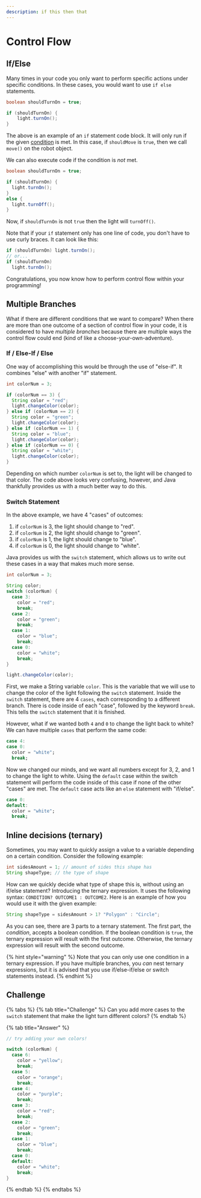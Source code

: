 ```yaml
---
description: if this then that
---
```


# Control Flow

## If/Else

Many times in your code you only want to perform specific actions under specific conditions. In these cases, you would want to use `if else` statements.

```java
boolean shouldTurnOn = true;

if (shouldTurnOn) {
    light.turnOn();
}
```

The above is an example of an `if` statement code block. It will only run if the given [condition](booleans.md#logical-expressions) is met. In this case, if `shouldMove` is `true`, then we call `move()` on the robot object.

We can also execute code if the condition is _not_ met.

```java
boolean shouldTurnOn = true;

if (shouldTurnOn) {
  light.turnOn();
}
else {
  light.turnOff();
}
```

Now, if `shouldTurnOn` is not `true` then the light will `turnOff()`.

Note that if your `if` statement only has one line of code, you don't have to use curly braces. It can look like this:

```java
if (shouldTurnOn) light.turnOn();
// or...
if (shouldTurnOn)
  light.turnOn();
```

Congratulations, you now know how to perform control flow within your programming!

## Multiple Branches

What if there are different conditions that we want to compare? When there are more than one outcome of a section of control flow in your code, it is considered to have _multiple branches_ because there are multiple ways the control flow could end \(kind of like a choose-your-own-adventure\). 

### If / Else-If / Else

One way of accomplishing this would be through the use of "else-if". It combines "else" with another "if" statement.

```java
int colorNum = 3;

if (colorNum == 3) {
  String color = "red";
  light.changeColor(color);
} else if (colorNum == 2) {
  String color = "green";
  light.changeColor(color);
} else if (colorNum == 1) {
  String color = "blue";
  light.changeColor(color);
} else if (colorNum == 0) {
  String color = "white";
  light.changeColor(color);
}
```

Depending on which number `colorNum` is set to, the light will be changed to that color.  The code above looks very confusing, however, and Java thankfully provides us with a much better way to do this.

### Switch Statement

In the above example, we have 4 "cases" of outcomes:

1. if `colorNum` is 3, the light should change to "red".
2. if `colorNum` is 2, the light should change to "green".
3. if `colorNum` is 1, the light should change to "blue".
4. if `colorNum` is 0, the light should change to "white".

Java provides us with the `switch` statement, which allows us to write out these cases in a way that makes much more sense.

```java
int colorNum = 3;

String color;
switch (colorNum) {
  case 3:
    color = "red";
    break;
  case 2:
    color = "green";
    break;
  case 1:
    color = "blue";
    break;
  case 0:
    color = "white";
    break;
}

light.changeColor(color);
```

First, we make a String variable `color`. This is the variable that we will use to change the color of the light following the `switch` statement. Inside the `switch` statement, there are 4 `cases`, each corresponding to a different branch. There is code inside of each "case", followed by the keyword `break`. This tells the `switch` statement that it is finished.

However, what if we wanted both `4` and `0` to change the light back to white? We can have multiple `cases` that perform the same code:

```dart
case 4:
case 0:
  color = "white";
  break;
```

Now we changed our minds, and we want all numbers except for 3, 2, and 1 to change the light to white. Using the `default` case within the switch statement will perform the code inside of this case if none of the other "cases" are met. The `default` case acts like an `else` statement with "if/else".

```dart
case 0:
default:
  color = "white";
  break;
```

## Inline decisions \(ternary\)

Sometimes, you may want to quickly assign a value to a variable depending on a certain condition. Consider the following example:

```java
int sidesAmount = 1; // amount of sides this shape has
String shapeType; // the type of shape
```

How can we quickly decide what type of shape this is, without using an if/else statement? Introducing the ternary expression. It uses the following syntax: `CONDITION? OUTCOME1 : OUTCOME2`. Here is an example of how you would use it with the given example:

```java
String shapeType = sidesAmount > 1? "Polygon" : "Circle";
```

As you can see, there are 3 parts to a ternary statement. The first part, the _condition_, accepts a boolean condition. If the boolean condition is `true`, the ternary expression will result with the first outcome. Otherwise, the ternary expression will result with the second outcome.

{% hint style="warning" %}
Note that you can only use one condition in a ternary expression. If you have multiple branches, you _can_ nest ternary expressions, but it is advised that you use if/else-if/else or switch statements instead.
{% endhint %}

## Challenge

{% tabs %}
{% tab title="Challenge" %}
Can you add more cases to the `switch` statement that make the light turn different colors?
{% endtab %}

{% tab title="Answer" %}
```java
// try adding your own colors!

switch (colorNum) {
  case 6:
    color = "yellow";
    break;
  case 5:
    color = "orange";
    break;
  case 4:
    color = "purple";
    break;
  case 3:
    color = "red";
    break;
  case 2:
    color = "green";
    break;
  case 1:
    color = "blue";
    break;
  case 0:
  default:
    color = "white";
    break;
}
```
{% endtab %}
{% endtabs %}

